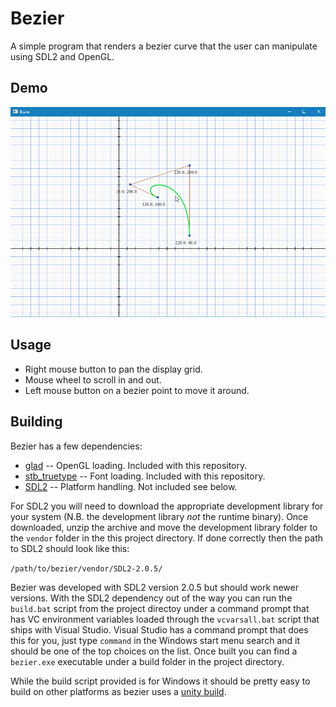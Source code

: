 Bezier
======

A simple program that renders a bezier curve that the user can
manipulate using SDL2 and OpenGL.

Demo
----

![Bezier Demo](demo.gif)

Usage
-----

* Right mouse button to pan the display grid.
* Mouse wheel to scroll in and out.
* Left mouse button on a bezier point to move it around.

Building
--------

Bezier has a few dependencies:

* [glad](https://github.com/Dav1dde/glad) -- OpenGL loading.  Included
  with this repository.
* [stb_truetype](https://github.com/nothings/stb) -- Font loading.
  Included with this repository.
* [SDL2](https://www.libsdl.org) -- Platform handling.  Not included
  see below.

For SDL2 you will need to download the appropriate development library
for your system (N.B. the development library _not_ the runtime
binary).  Once downloaded, unzip the archive and move the development
library folder to the `vendor` folder in the this project directory.
If done correctly then the path to SDL2 should look like this:

`/path/to/bezier/vendor/SDL2-2.0.5/`

Bezier was developed with SDL2 version 2.0.5 but should work newer
versions.  With the SDL2 dependency out of the way you can run the
`build.bat` script from the project directoy under a command prompt
that has VC environment variables loaded through the `vcvarsall.bat`
script that ships with Visual Studio.  Visual Studio has a command
prompt that does this for you, just type `command` in the Windows
start menu search and it should be one of the top choices on the list.
Once built you can find a `bezier.exe` executable under a build folder
in the project directory.

While the build script provided is for Windows it should be pretty
easy to build on other platforms as bezier uses
a [unity build](http://buffered.io/posts/the-magic-of-unity-builds/).
